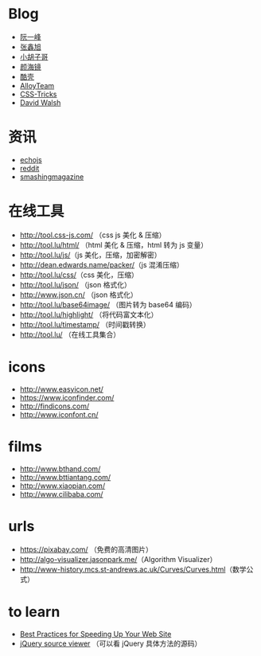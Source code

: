 # Blog

- [阮一峰](http://www.ruanyifeng.com/home.html)
- [张鑫旭](http://www.zhangxinxu.com/wordpress/)
- [小胡子哥](http://www.barretlee.com/)
- [颜海镜](http://yanhaijing.com/)
- [酷壳](http://coolshell.cn/)
- [AlloyTeam](http://www.alloyteam.com/)
- [CSS-Tricks](https://css-tricks.com/)
- [David Walsh](https://davidwalsh.name/)


# 资讯

- [echojs](http://www.echojs.com/)
- [reddit](https://www.reddit.com/r/javascript)
- [smashingmagazine](https://www.smashingmagazine.com/tag/javascript/)


# 在线工具

- <http://tool.css-js.com/> （css js 美化 & 压缩）
- <http://tool.lu/html/> （html 美化 & 压缩，html 转为 js 变量）
- <http://tool.lu/js/>（js 美化，压缩，加密解密）
- <http://dean.edwards.name/packer/>（js 混淆压缩）
- <http://tool.lu/css/>（css 美化，压缩）
- <http://tool.lu/json/> （json 格式化）
- <http://www.json.cn/> （json 格式化）
- <http://tool.lu/base64image/> （图片转为 base64 编码）
- <http://tool.lu/highlight/> （将代码富文本化）
- <http://tool.lu/timestamp/> （时间戳转换）
- <http://tool.lu/> （在线工具集合）


# icons 

- <http://www.easyicon.net/>
- <https://www.iconfinder.com/>
- <http://findicons.com/>
- <http://www.iconfont.cn/>


# films

- <http://www.bthand.com/>
- <http://www.bttiantang.com/>	
- <http://www.xiaopian.com/>
- <http://www.cilibaba.com/>


# urls

- <https://pixabay.com/> （免费的高清图片）
- <http://algo-visualizer.jasonpark.me/>（Algorithm Visualizer）
- <http://www-history.mcs.st-andrews.ac.uk/Curves/Curves.html>（数学公式）


# to learn

- [Best Practices for Speeding Up Your Web Site](https://developer.yahoo.com/performance/rules.html)
- [jQuery source viewer](http://james.padolsey.com/jquery/) （可以看 jQuery 具体方法的源码）